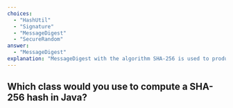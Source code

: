 ```yaml
---
choices:
  - "HashUtil"
  - "Signature"
  - "MessageDigest"
  - "SecureRandom"
answer:
  - "MessageDigest"
explanation: "MessageDigest with the algorithm SHA-256 is used to produce a secure hash value."
---
```


## Which class would you use to compute a SHA-256 hash in Java?
